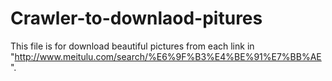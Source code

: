 # Crawler-to-downlaod-pitures
This file is for download beautiful pictures from each link in "http://www.meitulu.com/search/%E6%9F%B3%E4%BE%91%E7%BB%AE".
